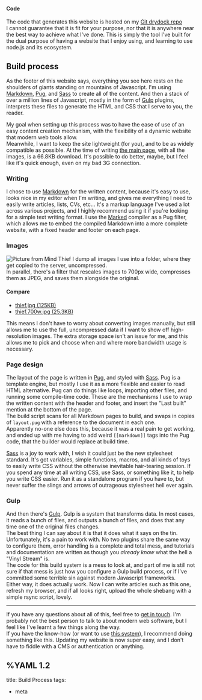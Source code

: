 #### Code   
The code that generates this website is hosted on my [Git drydock repo](https://drydock.spaceshipsin.space/gaeel/spaceshipsin-space)   
I cannot guarantee that it is fit for your purpose, nor that it is anywhere near the best way to achieve what I've done. This is simply the tool I've built for the dual purpose of having a website that I enjoy using, and learning to use node.js and its ecosystem.

## Build process
As the footer of this website says, everything you see here rests on the shoulders of giants standing on mountains of Javascript. I'm using [Markdown](https://daringfireball.net/projects/markdown/syntax), [Pug](https://pugjs.org), and [Sass](https://sass-lang.com/) to create all of the content. And then a stack of over a million lines of Javascript, mostly in the form of [Gulp](https://gulpjs.com/) plugins, interprets these files to generate the HTML and CSS that I serve to you, the reader.

My goal when setting up this process was to have the ease of use of an easy content creation mechanism, with the flexibility of a dynamic website that modern web tools allow.  
Meanwhile, I want to keep the site lightweight (for you), and to be as widely compatible as possible. At the time of writing [the main page](/), with all the images, is a 66.8KB download. It's possible to do better, maybe, but I feel like it's quick enough, even on my bad 3G connection.  


### Writing
I chose to use [Markdown](https://daringfireball.net/projects/markdown/syntax) for the written content, because it's easy to use, looks nice in my editor when I'm writing, and gives me everything I need to easily write articles, lists, CVs, etc…
It's a markup language I've used a lot across various projects, and I highly recommend using it if you're looking for a simple text writing format.
I use the [Marked](https://marked.js.org/) compiler as a Pug filter, which allows me to embed the compiled Markdown into a more complete website, with a fixed header and footer on each page.

### Images
![Picture from Mind Thief](/thief.700w.jpg)
I dump all images I use into a folder, where they get copied to the server, uncompressed.  
In parallel, there's a filter that rescales images to 700px wide, compresses them as JPEG, and saves them alongside the original.  
#### Compare
* [thief.jpg (125KB)](/thief.jpg)
* [thief.700w.jpg (25.3KB)](/thief.700w.jpg)

This means I don't have to worry about converting images manually, but still allows me to use the full, uncompressed data if I want to show off high-resolution images. The extra storage space isn't an issue for me, and this allows me to pick and choose when and where more bandwidth usage is necessary.

### Page design
The layout of the page is written in [Pug](https://pugjs.org), and styled with [Sass](https://sass-lang.com/). Pug is a template engine, but mostly I use it as a more flexible and easier to read HTML alternative. Pug can do things like loops, importing other files, and running some compile-time code. These are the mechanisms I use to wrap the written content with the header and footer, and insert the "Last built" mention at the bottom of the page.   
The build script scans for all Markdown pages to build, and swaps in copies of `layout.pug` with a reference to the document in each one.  
Apparently no-one else does this, because it was a real pain to get working, and ended up with me having to add weird `[[markdown]]` tags into the Pug code, that the builder would replace at build time.

[Sass](https://sass-lang.com/) is a joy to work with, I wish it could just be the new stylesheet standard. It's got variables, simple functions, macros, and all kinds of toys to easily write CSS without the otherwise inevitable hair-tearing session. If you spend any time at all writing CSS, use Sass, or something like it, to help you write CSS easier. Run it as a standalone program if you have to, but never suffer the slings and arrows of outrageous stylesheet hell ever again.

### Gulp
And then there's [Gulp](https://gulpjs.com/). Gulp is a system that transforms data. In most cases, it reads a bunch of files, and outputs a bunch of files, and does that any time one of the original files changes.  
The best thing I can say about it is that it does what it says on the tin. Unfortunately, it's a pain to work with. No two plugins share the same way to configure them, error handling is a complete and total mess, and tutorials and documentation are written as though you *already know* what the hell a "Vinyl Stream" is.   
The code for this build system is a mess to look at, and part of me is still not sure if that mess is just how you configure a Gulp build process, or if I've committed some terrible sin against modern Javascript frameworks.  
Either way, it does actually work. Now I can write articles such as this one, refresh my browser, and if all looks right, upload the whole shebang with a simple rsync script, lovely.

<hr>

If you have any questions about all of this, feel free to [get in touch](/#contact). I'm probably not the best person to talk to about modern web software, but I feel like I've learnt a few things along the way.  
If you have the know-how (or want to use [this system](https://drydock.spaceshipsin.space/gaeel/spaceshipsin-space)), I recommend doing something like this. Updating my website is now super easy, and I don't have to fiddle with a CMS or authentication or anything.


%YAML 1.2
---
title: Build Process
tags:
  - meta